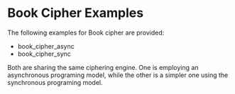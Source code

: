 # Book Cipher Examples

The following examples for Book cipher are provided:

- book_cipher_async
- book_cipher_sync

Both are sharing the same ciphering engine. One is employing an asynchronous programing model, while
the other is a simpler one using the synchronous programing model.
